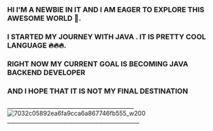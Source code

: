 ###   HI I'M A NEWBIE IN IT AND I AM EAGER TO EXPLORE THIS AWESOME WORLD 🔬.   
###   I STARTED MY JOURNEY WITH JAVA . IT IS  PRETTY COOL LANGUAGE 🔥🔥🔥.                                                                                                                                             
###   RIGHT NOW MY CURRENT GOAL IS BECOMING JAVA BACKEND  DEVELOPER 

###   AND I HOPE THAT IT IS NOT MY FINAL DESTINATION

______________________________________________ ![7032c05892ea6fa9cca6a867746fb555_w200](https://github.com/user-attachments/assets/c23950f3-ffcc-4be6-9f57-45d7d362d515)________________________________________________

